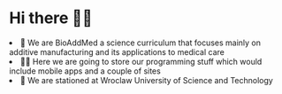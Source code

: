 # Hi there 🙋‍♀️
<p align = "center">
<li>🍿 We are BioAddMed a science curriculum that focuses mainly on additive manufacturing and its applications to medical care</li>
<li>👩‍💻 Here we are going to store our programming stuff which would include mobile apps and a couple of sites</li>
<li>🧙 We are stationed at Wroclaw University of Science and Technology</li>
</p>
